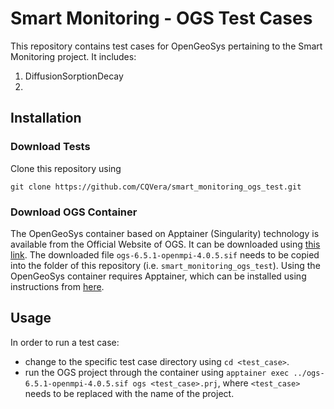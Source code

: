 # Smart Monitoring - OGS Test Cases

This repository contains test cases for OpenGeoSys pertaining to the Smart Monitoring project. It includes:
1. DiffusionSorptionDecay
2. 

## Installation
### Download Tests
Clone this repository using
```
git clone https://github.com/CQVera/smart_monitoring_ogs_test.git
```

### Download OGS Container 
The OpenGeoSys container based on Apptainer (Singularity) technology is available from the Official Website of OGS.
It can be downloaded using [this link](https://ogsstorage.blob.core.windows.net/binaries/ogs6/6.5.1/ogs-6.5.1-openmpi-4.0.5.sif). 
The downloaded file `ogs-6.5.1-openmpi-4.0.5.sif` needs to be copied into the folder of this repository (i.e. `smart_monitoring_ogs_test`).
Using the OpenGeoSys container requires Apptainer, which can be installed using instructions from [here](https://apptainer.org/docs/admin/main/installation.html#install-from-pre-built-packages).

## Usage
In order to run a test case:
- change to the specific test case directory using `cd <test_case>`. 
- run the OGS project through the container using `apptainer exec ../ogs-6.5.1-openmpi-4.0.5.sif ogs <test_case>.prj`, where `<test_case>` needs to be replaced with the name of the project.
